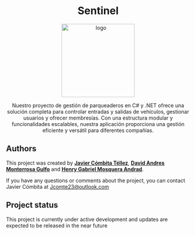 <h1 align="center">Sentinel</h1>

<p align="center"><img src="https://i.imgur.com/dc8NIoP.png" width="200" alt="logo"></p>

<p align="center">Nuestro proyecto de gestión de parqueaderos en C# y .NET ofrece una solución completa para controlar entradas y salidas de vehículos, gestionar usuarios y ofrecer membresías. Con una estructura modular y funcionalidades escalables, nuestra aplicación proporciona una gestión eficiente y versátil para diferentes compañías.</p>

## Authors

This project was created by **[Javier Cómbita Téllez](https://github.com/jcomte23)**, **[David Andres Monterrosa Gulfo](https://github.com/david01php)** and **[Henry Gabriel Mosquera Andrad](https://github.com/henryandalejandro)**. 

If you have any questions or comments about the project, you can contact Javier Cómbita at <a href="mailto:jcomte23@outlook.com" target="_blank">Jcomte23@outlook.com</a>

## Project status

This project is currently under active development and updates are expected to be released in the near future
